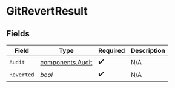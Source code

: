# GitRevertResult


## Fields

| Field                                                | Type                                                 | Required                                             | Description                                          |
| ---------------------------------------------------- | ---------------------------------------------------- | ---------------------------------------------------- | ---------------------------------------------------- |
| `Audit`                                              | [components.Audit](../../models/components/audit.md) | :heavy_check_mark:                                   | N/A                                                  |
| `Reverted`                                           | *bool*                                               | :heavy_check_mark:                                   | N/A                                                  |